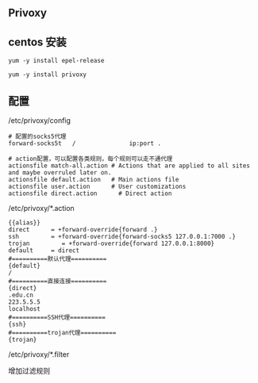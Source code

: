 ## Privoxy

## centos 安装

`yum -y install epel-release`

`yum -y install privoxy`

## 配置

/etc/privoxy/config

```
# 配置的socks5代理
forward-socks5t   /               ip:port .

# action配置，可以配置各类规则，每个规则可以走不通代理
actionsfile match-all.action # Actions that are applied to all sites and maybe overruled later on.
actionsfile default.action   # Main actions file
actionsfile user.action      # User customizations
actionsfile direct.action      # Direct action

```

/etc/privoxy/*.action

```
{{alias}}
direct      = +forward-override{forward .}
ssh         = +forward-override{forward-socks5 127.0.0.1:7000 .}
trojan         = +forward-override{forward 127.0.0.1:8000} 
default     = direct
#==========默认代理==========
{default}
/
#==========直接连接==========
{direct} 
.edu.cn
223.5.5.5
localhost
#==========SSH代理==========
{ssh}
#==========trojan代理==========
{trojan}

```

/etc/privoxy/*.filter

增加过滤规则